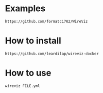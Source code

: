 # Examples

    https://github.com/formatc1702/WireViz

# How to install

    https://github.com/leardilap/wireviz-docker

# How to use

    wireviz FILE.yml
    
